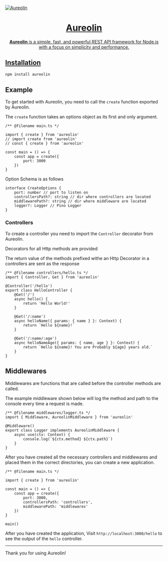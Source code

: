 <a href="https://imgbb.com/"><img src="https://i.ibb.co/h1gT27Q/Aureolin.png" alt="Aureolin" border="0" align=center>

<div align=center>

# Aureolin
**Aureolin** is a simple, fast, and powerful REST API framework for Node.js with a focus on simplicity and performance.

</div>


## Installation

```sh
npm install aureolin
```

## Example

To get started with Aureolin, you need to call the `create` function exported by Aureolin.

The `create` function takes an options object as its first and only argument.


```TS
/** @filename main.ts */

import { create } from 'aureolin'
// import create from 'aureolin'
// const { create } from 'aureolin'

const main = () => {
    const app = create({
        port: 3000
    })
}
```

Option Schema is as follows

```TS
interface CreateOptions {
    port: number // port to listen on
    controllersPath?: string // dir where controllers are located
    middlewarePath?: string // dir where middleware are located
    logger?: Logger // Pino Logger
}
```
### Controllers

To create a controller you need to import the `Controller` decorator from Aureolin. 

Decorators for all Http methods are provided

The return value of the methods prefixed withe an Http Decorator in a controllers are sent as the response

```TS
/** @filename controllers/hello.ts */
import { Controller, Get } from 'aureolin'

@Controller('/hello')
export class HelloController {
    @Get('/')
    async hello() {
        return 'Hello World!'
    }

    @Get('/:name')
    async helloName({ params: { name } }: Context) {
        return `Hello ${name}!`
    }

    @Get('/:name/:age')
    async helloNameAge({ params: { name, age } }: Context) {
        return `Hello ${name}! You are Probably ${age} years old.`
    }    
}
```

## Middlewares

Middlewares are functions that are called before the controller methods are called.

The example middleware shown below will log the method and path to the console every time a request is made.

```TS
/** @filename middlewares/logger.ts */
import { Middleware, AureolinMiddleware } from 'aureolin'

@Middleware()
export class Logger implements AureolinMiddleware {
    async use(ctx: Context) {
        console.log(`${ctx.method} ${ctx.path}`)
    }
}
```

After you have created all the necessary controllers and middlewares and placed them in the correct directories, you can create a new application.

```TS
/** @filename main.ts */

import { create } from 'aureolin'

const main = () => {
    const app = create({
        port: 3000,
        controllersPath: 'controllers',
        middlewarePath: 'middlewares'
    })
}

main()
```

After you have created the application, Visit ```http://localhost:3000/hello``` to see the output of the `hello` controller.

---
Thank you for using Aureolin!














